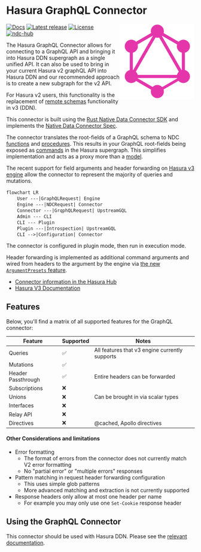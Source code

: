 # Hasura GraphQL Connector

<a href="https://hasura.io/"><img src="./GraphQL_Logo.png" align="right" width="200"></a>

[![Docs](https://img.shields.io/badge/docs-v3.x-brightgreen.svg?style=flat)](https://hasura.io/docs/3.0/connectors/postgresql)
[![Latest release](https://img.shields.io/github/v/release/hasura/ndc-graphql)](https://github.com/hasura/ndc-graphql/releases/latest)
[![License](https://img.shields.io/badge/license-Apache--2.0-purple.svg?style=flat)](LICENSE.txt)
[![ndc-hub](https://img.shields.io/badge/ndc--hub-graphql-pink.svg?style=flat)](https://hasura.io/connectors/graphql)

The Hasura GraphQL Connector allows for connecting to a GraphQL API and bringing it into Hasura DDN supergraph as a single unified API. It can also be used to bring in your current Hasura v2 graphQL API into Hasura DDN and our recommended approach is to create a new subgraph for the v2 API.

For Hasura v2 users, this functionality is the replacement of [remote schemas](https://hasura.io/docs/latest/remote-schemas/overview/) functionality in v3 (DDN).

This connector is built using the [Rust Native Data Connector SDK](https://github.com/hasura/ndc-hub#rusk-sdk) and implements the [Native Data Connector Spec](https://github.com/hasura/ndc-spec).

The connector translates the root-fields of a GraphQL schema to NDC [functions](https://hasura.github.io/ndc-spec/specification/schema/functions.html) and [procedures](https://hasura.github.io/ndc-spec/specification/schema/procedures.html). This results in your GraphQL root-fields being exposed as [commands](https://hasura.io/docs/3.0/supergraph-modeling/commands) in the Hasura supergraph. This simplifies implementation and acts as a proxy more than a [model](https://hasura.io/docs/3.0/supergraph-modeling/models).

The recent support for field arguments and header forwarding on [Hasura v3 engine](https://github.com/hasura/graphql-engine/tree/master/v3) allow the connector to represent the majority of queries and mutations.

```mermaid
flowchart LR
    User ---|GraphQLRequest| Engine
    Engine ---|NDCRequest| Connector
    Connector ---|GrqphQLRequest| UpstreamGQL
    Admin --- CLI
    CLI --- Plugin
    Plugin ---|Introspection| UpstreamGQL
    CLI -->|Configuration| Connector
```

The connector is configured in plugin mode, then run in execution mode.

Header forwarding is implemented as additional command arguments and wired
from headers to the argument by the engine via [the new `ArgumentPresets` feature](https://hasura.io/docs/3.0/supergraph-modeling/permissions/#modelpermissions-argumentpreset).

- [Connector information in the Hasura Hub](https://hasura.io/connectors/graphql)
- [Hasura V3 Documentation](https://hasura.io/docs/3.0)

## Features

Below, you'll find a matrix of all supported features for the GraphQL connector:

| Feature                | Supported | Notes |
| ---------------------- | --------- | ----- |
| Queries                | ✅        | All features that v3 engine currently supports
| Mutations              | ✅        |
| Header Passthrough     | ✅        | Entire headers can be forwarded
| Subscriptions          | ❌        |
| Unions                 | ❌        | Can be brought in via scalar types
| Interfaces             | ❌        |
| Relay API              | ❌        |
| Directives             | ❌        | @cached, Apollo directives

#### Other Considerations and limitations

* Error formatting
  - The format of errors from the connector does not currently match V2 error formatting
  - No "partial error" or "multiple errors" responses
* Pattern matching in request header forwarding configuration
  - This uses simple glob patterns
  - More advanced matching and extraction is not currently supported
* Response headers only allow at most one header per name
  - For example you may only use one `Set-Cookie` response header


## Using the GraphQL Connector

This connector should be used with Hasura DDN.
Please see the [relevant documentation](https://hasura.info/graphql-getting-started).

